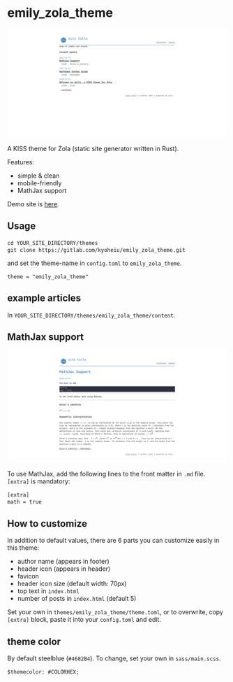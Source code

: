 # emily_zola_theme

![screenshot01](static/images/ss01.png)

A KISS theme for Zola (static site generator written in Rust). 

Features:
- simple & clean
- mobile-friendly
- MathJax support

Demo site is [here](https://emily-zola-theme.netlify.app/).

## Usage

```
cd YOUR_SITE_DIRECTORY/themes
git clone https://gitlab.com/kyoheiu/emily_zola_theme.git
```

and set the theme-name in `config.toml` to `emily_zola_theme`.

```
theme = "emily_zola_theme"
```

## example articles

In `YOUR_SITE_DIRECTORY/themes/emily_zola_theme/content`.

## MathJax support

![screenshot03](static/images/ss02.png)

To use MathJax, add the following lines to the front matter in `.md` file. `[extra]` is mandatory:

```
[extra]
math = true
```

## How to customize
In addition to default values, there are 6 parts you can customize easily in this theme:

- author name (appears in footer)
- header icon (appears in header)
- favicon
- header icon size (default width: 70px)
- top text in `index.html`
- number of posts in `index.html` (default 5)

Set your own in `themes/emily_zola_theme/theme.toml`, or to overwrite, copy `[extra]` block, paste it into your `config.toml` and edit.

## theme color
By default steelblue (`#4682B4`). To change, set your own in `sass/main.scss`.

```
$themecolor: #COLORHEX;
```